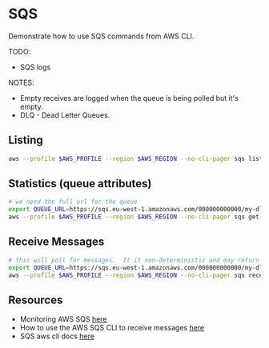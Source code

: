 # SQS

Demonstrate how to use SQS commands from AWS CLI.  

TODO:

* SQS logs

NOTES:

* Empty receives are logged when the queue is being polled but it's empty.  
* DLQ - Dead Letter Queues.  

## Listing

```sh
aws --profile $AWS_PROFILE --region $AWS_REGION --no-cli-pager sqs list-queues
```

## Statistics (queue attributes)

```sh
# we need the full url for the queue
export QUEUE_URL=https://sqs.eu-west-1.amazonaws.com/000000000000/my-dlq.fifo
aws --profile $AWS_PROFILE --region $AWS_REGION --no-cli-pager sqs get-queue-attributes --attribute-names All --queue-url $QUEUE_URL
```

## Receive Messages

```sh
# this will poll for messages.  It it non-deterministic and may return no results. 
export QUEUE_URL=https://sqs.eu-west-1.amazonaws.com/000000000000/my-dlq.fifo
aws --profile $AWS_PROFILE --region $AWS_REGION --no-cli-pager sqs receive-message --wait-time-seconds 10 --message-attribute-names All --max-number-of-messages 10 --attribute-names All --queue-url $QUEUE_URL
```

## Resources

* Monitoring AWS SQS [here](https://medium.com/geekculture/monitoring-aws-sqs-53b34455788d)
* How to use the AWS SQS CLI to receive messages [here](https://advancedweb.hu/how-to-use-the-aws-sqs-cli-to-receive-messages/)  
* SQS aws cli docs [here](https://awscli.amazonaws.com/v2/documentation/api/latest/reference/sqs/index.html#cli-aws-sqs)  

